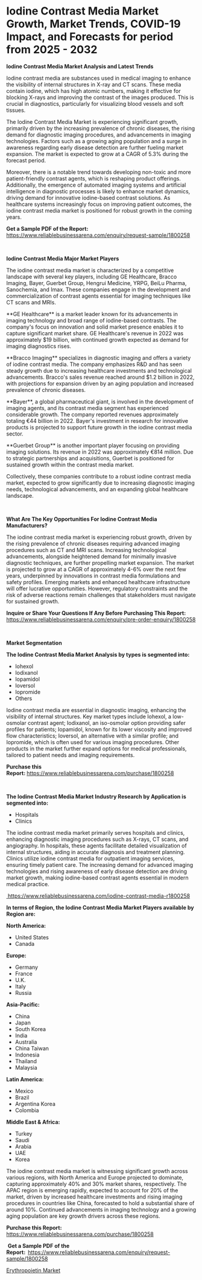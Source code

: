 <p><h1>Iodine Contrast Media Market Growth, Market Trends, COVID-19 Impact, and Forecasts for period from 2025 - 2032</h1></p><p><strong>Iodine Contrast Media Market Analysis and Latest Trends</strong></p>
<p><p>Iodine contrast media are substances used in medical imaging to enhance the visibility of internal structures in X-ray and CT scans. These media contain iodine, which has high atomic numbers, making it effective for blocking X-rays and improving the contrast of the images produced. This is crucial in diagnostics, particularly for visualizing blood vessels and soft tissues.</p><p>The Iodine Contrast Media Market is experiencing significant growth, primarily driven by the increasing prevalence of chronic diseases, the rising demand for diagnostic imaging procedures, and advancements in imaging technologies. Factors such as a growing aging population and a surge in awareness regarding early disease detection are further fueling market expansion. The market is expected to grow at a CAGR of 5.3% during the forecast period. </p><p>Moreover, there is a notable trend towards developing non-toxic and more patient-friendly contrast agents, which is reshaping product offerings. Additionally, the emergence of automated imaging systems and artificial intelligence in diagnostic processes is likely to enhance market dynamics, driving demand for innovative iodine-based contrast solutions. As healthcare systems increasingly focus on improving patient outcomes, the iodine contrast media market is positioned for robust growth in the coming years.</p></p>
<p><strong>Get a Sample PDF of the Report:&nbsp;</strong> <a href="https://www.reliablebusinessarena.com/enquiry/request-sample/1800258?utm_campaign=2133&utm_medium=2&utm_source=Github&utm_content=ia&utm_term=08032025&utm_id=iodine-contrast-media">https://www.reliablebusinessarena.com/enquiry/request-sample/1800258</a></p>
<p>&nbsp;</p>
<p><strong>Iodine Contrast Media Major Market Players</strong></p>
<p><p>The iodine contrast media market is characterized by a competitive landscape with several key players, including GE Healthcare, Bracco Imaging, Bayer, Guerbet Group, Hengrui Medicine, YRPG, BeiLu Pharma, Sanochemia, and Imax. These companies engage in the development and commercialization of contrast agents essential for imaging techniques like CT scans and MRIs.</p><p>**GE Healthcare** is a market leader known for its advancements in imaging technology and broad range of iodine-based contrasts. The company's focus on innovation and solid market presence enables it to capture significant market share. GE Healthcare's revenue in 2022 was approximately $19 billion, with continued growth expected as demand for imaging diagnostics rises.</p><p>**Bracco Imaging** specializes in diagnostic imaging and offers a variety of iodine contrast media. The company emphasizes R&D and has seen steady growth due to increasing healthcare investments and technological advancements. Bracco's sales revenue reached around $1.2 billion in 2022, with projections for expansion driven by an aging population and increased prevalence of chronic diseases.</p><p>**Bayer**, a global pharmaceutical giant, is involved in the development of imaging agents, and its contrast media segment has experienced considerable growth. The company reported revenues approximately totaling €44 billion in 2022. Bayer's investment in research for innovative products is projected to support future growth in the iodine contrast media sector.</p><p>**Guerbet Group** is another important player focusing on providing imaging solutions. Its revenue in 2022 was approximately €814 million. Due to strategic partnerships and acquisitions, Guerbet is positioned for sustained growth within the contrast media market.</p><p>Collectively, these companies contribute to a robust iodine contrast media market, expected to grow significantly due to increasing diagnostic imaging needs, technological advancements, and an expanding global healthcare landscape.</p></p>
<p>&nbsp;</p>
<p><strong>What Are The Key Opportunities For Iodine Contrast Media Manufacturers?</strong></p>
<p><p>The iodine contrast media market is experiencing robust growth, driven by the rising prevalence of chronic diseases requiring advanced imaging procedures such as CT and MRI scans. Increasing technological advancements, alongside heightened demand for minimally invasive diagnostic techniques, are further propelling market expansion. The market is projected to grow at a CAGR of approximately 4-6% over the next few years, underpinned by innovations in contrast media formulations and safety profiles. Emerging markets and enhanced healthcare infrastructure will offer lucrative opportunities. However, regulatory constraints and the risk of adverse reactions remain challenges that stakeholders must navigate for sustained growth.</p></p>
<p><strong>Inquire or Share Your Questions If Any Before Purchasing This Report:</strong> <a href="https://www.reliablebusinessarena.com/enquiry/pre-order-enquiry/1800258?utm_campaign=2133&utm_medium=2&utm_source=Github&utm_content=ia&utm_term=08032025&utm_id=iodine-contrast-media">https://www.reliablebusinessarena.com/enquiry/pre-order-enquiry/1800258</a></p>
<p>&nbsp;</p>
<p><strong>Market Segmentation</strong></p>
<p><strong>The Iodine Contrast Media Market Analysis by types is segmented into:</strong></p>
<p><ul><li>Iohexol</li><li>Iodixanol</li><li>Iopamidol</li><li>Ioversol</li><li>Iopromide</li><li>Others</li></ul></p>
<p><p>Iodine contrast media are essential in diagnostic imaging, enhancing the visibility of internal structures. Key market types include Iohexol, a low-osmolar contrast agent; Iodixanol, an iso-osmolar option providing safer profiles for patients; Iopamidol, known for its lower viscosity and improved flow characteristics; Ioversol, an alternative with a similar profile; and Iopromide, which is often used for various imaging procedures. Other products in the market further expand options for medical professionals, tailored to patient needs and imaging requirements.</p></p>
<p><strong>Purchase this Report:&nbsp;</strong><a href="https://www.reliablebusinessarena.com/purchase/1800258?utm_campaign=2133&utm_medium=2&utm_source=Github&utm_content=ia&utm_term=08032025&utm_id=iodine-contrast-media">https://www.reliablebusinessarena.com/purchase/1800258</a></p>
<p>&nbsp;</p>
<p><strong>The Iodine Contrast Media Market Industry Research by Application is segmented into:</strong></p>
<p><ul><li>Hospitals</li><li>Clinics</li></ul></p>
<p><p>The iodine contrast media market primarily serves hospitals and clinics, enhancing diagnostic imaging procedures such as X-rays, CT scans, and angiography. In hospitals, these agents facilitate detailed visualization of internal structures, aiding in accurate diagnosis and treatment planning. Clinics utilize iodine contrast media for outpatient imaging services, ensuring timely patient care. The increasing demand for advanced imaging technologies and rising awareness of early disease detection are driving market growth, making iodine-based contrast agents essential in modern medical practice.</p></p>
<p><a href="https://www.reliablebusinessarena.com/iodine-contrast-media-r1800258?utm_campaign=2133&utm_medium=2&utm_source=Github&utm_content=ia&utm_term=08032025&utm_id=iodine-contrast-media">&nbsp;https://www.reliablebusinessarena.com/iodine-contrast-media-r1800258</a></p>
<p><strong>In terms of Region, the Iodine Contrast Media Market Players available by Region are:</strong></p>
<p>
    <p> <strong> North America: </strong>
        <ul>
            <li>United States</li>
            <li>Canada</li>
        </ul>
        </p> 
    <p> <strong> Europe: </strong>
        <ul>
            <li>Germany</li>
            <li>France</li>
            <li>U.K.</li>
            <li>Italy</li>
            <li>Russia</li>
        </ul>
        </p> 
    <p> <strong> Asia-Pacific: </strong>
        <ul>
            <li>China</li>
            <li>Japan</li>
            <li>South Korea</li>
            <li>India</li>
            <li>Australia</li>
            <li>China Taiwan</li>
            <li>Indonesia</li>
            <li>Thailand</li>
            <li>Malaysia</li>
        </ul>
        </p> 
    <p> <strong> Latin America: </strong>
        <ul>
            <li>Mexico</li>
            <li>Brazil</li>
            <li>Argentina Korea</li>
            <li>Colombia</li>
        </ul>
        </p> 
    <p> <strong> Middle East & Africa: </strong>
        <ul>
            <li>Turkey</li>
            <li>Saudi</li>
            <li>Arabia</li>
            <li>UAE</li>
            <li>Korea</li>
        </ul>
    </p>
    </p>
<p><p>The iodine contrast media market is witnessing significant growth across various regions, with North America and Europe projected to dominate, capturing approximately 40% and 30% market shares, respectively. The APAC region is emerging rapidly, expected to account for 20% of the market, driven by increased healthcare investments and rising imaging procedures in countries like China, forecasted to hold a substantial share of around 10%. Continued advancements in imaging technology and a growing aging population are key growth drivers across these regions.</p></p>
<p><strong>Purchase this Report: </strong><a href="https://www.reliablebusinessarena.com/purchase/1800258?utm_campaign=2133&utm_medium=2&utm_source=Github&utm_content=ia&utm_term=08032025&utm_id=iodine-contrast-media">https://www.reliablebusinessarena.com/purchase/1800258</a></p>
<p>&nbsp;<strong>Get a Sample PDF of the Report:&nbsp;&nbsp;</strong><a href="https://www.reliablebusinessarena.com/enquiry/request-sample/1800258?utm_campaign=2133&utm_medium=2&utm_source=Github&utm_content=ia&utm_term=08032025&utm_id=iodine-contrast-media">https://www.reliablebusinessarena.com/enquiry/request-sample/1800258</a></p>
<p><strong></strong></p>
<p><p><a href="https://github.com/JakirUddin651/Market-Research-Report-List-1/blob/main/erythropoietin-market.md?utm_campaign=2133&utm_medium=2&utm_source=Github&utm_content=ia&utm_term=08032025&utm_id=iodine-contrast-media">Erythropoietin Market</a></p></p>